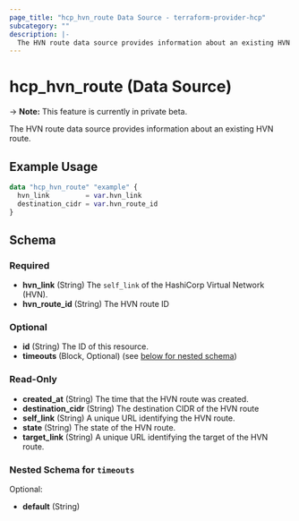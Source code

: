 ```yaml
---
page_title: "hcp_hvn_route Data Source - terraform-provider-hcp"
subcategory: ""
description: |-
  The HVN route data source provides information about an existing HVN route.
---
```


# hcp_hvn_route (Data Source)

-> **Note:** This feature is currently in private beta.

The HVN route data source provides information about an existing HVN route.

## Example Usage

```terraform
data "hcp_hvn_route" "example" {
  hvn_link         = var.hvn_link
  destination_cidr = var.hvn_route_id
}
```

<!-- schema generated by tfplugindocs -->
## Schema

### Required

- **hvn_link** (String) The `self_link` of the HashiCorp Virtual Network (HVN).
- **hvn_route_id** (String) The HVN route ID

### Optional

- **id** (String) The ID of this resource.
- **timeouts** (Block, Optional) (see [below for nested schema](#nestedblock--timeouts))

### Read-Only

- **created_at** (String) The time that the HVN route was created.
- **destination_cidr** (String) The destination CIDR of the HVN route
- **self_link** (String) A unique URL identifying the HVN route.
- **state** (String) The state of the HVN route.
- **target_link** (String) A unique URL identifying the target of the HVN route.

<a id="nestedblock--timeouts"></a>
### Nested Schema for `timeouts`

Optional:

- **default** (String)